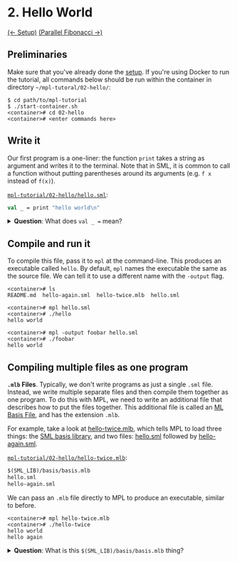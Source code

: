 # 2. Hello World

[(← Setup)](../01-setup/README.md) [(Parallel Fibonacci →)](../03-fibonacci/README.md)

## Preliminaries

Make sure that you've already done the [setup](../01-setup/README.md). If
you're using Docker to run the tutorial, all commands below should be
run within the container in directory `~/mpl-tutoral/02-hello/`:

```
$ cd path/to/mpl-tutorial
$ ./start-container.sh
<container># cd 02-hello
<container># <enter commands here>
```

## Write it

Our first program is a one-liner: the function `print` takes a string as
argument and writes it to the terminal.
Note that in SML, it is common to call a function without putting parentheses
around its arguments (e.g. `f x` instead of `f(x)`).

[`mpl-tutorial/02-hello/hello.sml`](./hello.sml):
```sml
val _ = print "hello world\n"
```

<details>
<summary><strong>Question</strong>: What does <code>val _ =</code> mean?</summary>
<blockquote>
Normally, we use the syntax <code>val ... = ...</code> to introduce a new
variable. For example, <code>val x = 2+2</code>.

But in this case, <code>print</code> doesn't return anything interesting, so we
just write <code>val _ = print ...</code> which means "print the thing, but
don't introduce a new variable for the result".
</blockquote>
</details>

## Compile and run it

To compile this file, pass it to `mpl` at the command-line. This produces
an executable called `hello`. By default, `mpl` names the executable the same
as the source file. We can tell it to use a different name with the
`-output` flag.

```
<container># ls
README.md  hello-again.sml  hello-twice.mlb  hello.sml

<container># mpl hello.sml
<container># ./hello
hello world

<container># mpl -output foobar hello.sml
<container># ./foobar
hello world
```

## Compiling multiple files as one program

**`.mlb` Files**. Typically, we don't write programs as just a single `.sml`
file. Instead, we write multiple separate files and then compile them together
as one program. To do this with MPL, we need to write an additional file that
describes how to put the files together. This additional file is called an
[ML Basis File](http://mlton.org/MLBasis), and has the extension `.mlb`.

For example, take a look at [hello-twice.mlb](./hello-twice.mlb), which tells
MPL to load three things: the
[SML basis library](https://smlfamily.github.io/Basis/index.html), and two
files: [hello.sml](./hello.sml) followed by
[hello-again.sml](./hello-again.sml).

[`mpl-tutorial/02-hello/hello-twice.mlb`](./hello-twice.mlb):
```sml
$(SML_LIB)/basis/basis.mlb
hello.sml
hello-again.sml
```

We can pass an `.mlb` file directly to MPL to produce an executable, similar to
before.

```
<container># mpl hello-twice.mlb
<container># ./hello-twice
hello world
hello again
```

<details>
<summary><strong>Question</strong>: What is this <code>$(SML_LIB)/basis/basis.mlb</code> thing? </summary>
<blockquote>
This loads the
<a href="https://smlfamily.github.io/Basis/">SML basis library</a>, which is
the standard library included in all SML distributions. It includes the
definition of important functions such as <code>print</code>.
<br><br>
When we compile a <code>.sml</code> file by itself, the basis library is
implicitly included for convenience. But when we use a <code>.mlb</code>, we
have to be more explicit. This way, our <code>.mlb</code> file
describes <strong>everything</strong> about our program. No hidden pieces!
</blockquote>
</details>
